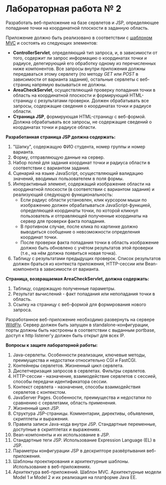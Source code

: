 # Лабораторная работа № 2
Разработать веб-приложение на базе сервлетов и JSP, определяющее попадание точки на координатной плоскости в заданную область.

Приложение должно быть реализовано в соответствии с [шаблоном MVC](https://en.wikipedia.org/wiki/Model%E2%80%93view%E2%80%93controller) и состоять из следующих элементов:

- **ControllerServlet**, определяющий тип запроса, и, в зависимости от того, содержит ли запрос информацию о координатах точки и радиусе, делегирующий его обработку одному из перечисленных ниже компонентов. Все запросы внутри приложения должны передаваться этому сервлету (по методу *GET* или *POST* в зависимости от варианта задания), остальные сервлеты с веб-страниц напрямую вызываться не должны. 
- **AreaCheckServlet**, осуществляющий проверку попадания точки в область на координатной плоскости и формирующий HTML-страницу с результатами проверки. Должен обрабатывать все запросы, содержащие сведения о координатах точки и радиусе области. 
- **Страница JSP**, формирующая HTML-страницу с веб-формой. Должна обрабатывать все запросы, не содержащие сведений о координатах точки и радиусе области.

**Разработанная страница JSP должна содержать:**

1) "Шапку", содержащую ФИО студента, номер группы и номер варианта. 
2) Форму, отправляющую данные на сервер. 
3) Набор полей для задания координат точки и радиуса области в соответствии с вариантом задания. 
4) Сценарий на языке JavaScript, осуществляющий валидацию значений, вводимых пользователем в поля формы. 
5) Интерактивный элемент, содержащий изображение области на координатной плоскости (в соответствии с вариантом задания) и реализующий следующую функциональность:
   - Если радиус области установлен, клик курсором мыши по изображению должен обрабатываться JavaScript-функцией, определяющей координаты точки, по которой кликнул пользователь и отправляющей полученные координаты на сервер для проверки факта попадания. 
   - В противном случае, после клика по картинке должно выводиться сообщение о невозможности определения координат точки. 
   - После проверки факта попадания точки в область изображение должно быть обновлено с учётом результатов этой проверки (т.е., на нём должна появиться новая точка).
6) Таблицу с результатами предыдущих проверок. Список результатов должен браться из контекста приложения, HTTP-сессии или Bean-компонента в зависимости от варианта.

**Страница, возвращаемая AreaCheckServlet, должна содержать:**

1) Таблицу, содержащую полученные параметры. 
2) Результат вычислений - факт попадания или непопадания точки в область. 
3) Ссылку на страницу с веб-формой для формирования нового запроса.

Разработанное веб-приложение необходимо развернуть на сервере [WildFly](https://www.wildfly.org/). Сервер должен быть запущен в standalone-конфигурации, порты должны быть настроены в соответствии с выданным portbase, доступ к http listener'у должен быть открыт для всех IP.

**Вопросы к защите лабораторной работы:**

1) Java-сервлеты. Особенности реализации, ключевые методы, преимущества и недостатки относительно CGI и FastCGI. 
2) Контейнеры сервлетов. Жизненный цикл сервлета. 
3) Диспетчеризация запросов в сервлетах. Фильтры сервлетов. 
4) HTTP-сессии - назначение, взаимодействие сервлетов с сессией, способы передачи идентификатора сессии. 
5) Контекст сервлета - назначение, способы взаимодействия сервлетов с контекстом. 
6) JavaServer Pages. Особенности, преимущества и недостатки по сравнению с сервлетами, область применения. 
7) Жизненный цикл JSP. 
8) Структура JSP-страницы. Комментарии, директивы, объявления, скриптлеты и выражения. 
9) Правила записи Java-кода внутри JSP. Стандартные переменные, доступные в скриптлетах и выражениях. 
10) Bean-компоненты и их использование в JSP. 
11) Стандартные теги JSP. Использование Expression Language (EL) в JSP. 
12) Параметры конфигурации JSP в дескрипторе развёртывания веб-приложения. 
13) Шаблоны проектирования и архитектурные шаблоны. Использование в веб-приложениях. 
14) Архитектура веб-приложений. Шаблон MVC. Архитектурные модели Model 1 и Model 2 и их реализация на платформе Java EE.

